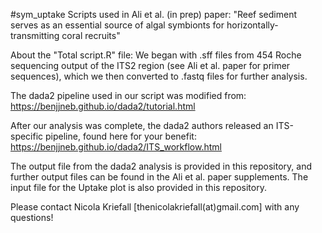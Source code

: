 #sym_uptake
Scripts used in Ali et al. (in prep) paper: "Reef sediment serves as an essential source of algal symbionts for horizontally-transmitting coral recruits"

About the "Total script.R" file:
We began with .sff files from 454 Roche sequencing output of the ITS2 region (see Ali et al. paper for primer sequences), which we then converted to .fastq files for further analysis.

The dada2 pipeline used in our script was modified from:
https://benjjneb.github.io/dada2/tutorial.html

After our analysis was complete, the dada2 authors released an ITS-specific pipeline, found here for your benefit:
https://benjjneb.github.io/dada2/ITS_workflow.html

The output file from the dada2 analysis is provided in this repository, and further output files can be found in the Ali et al. paper supplements. The input file for the Uptake plot is also provided in this repository. 

Please contact Nicola Kriefall [thenicolakriefall(at)gmail.com] with any questions!
